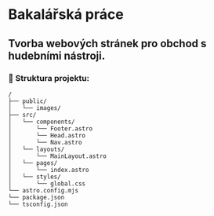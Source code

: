 # Bakalářská práce

## Tvorba webových stránek pro obchod s hudebními nástroji.

### 🚀 Struktura projektu:

```text
/
├── public/
│   └── images/
├── src/
│   └── components/
│       └── Footer.astro
│       └── Head.astro
│       └── Nav.astro
│   └── layouts/
│       └── MainLayout.astro
│   └── pages/
│       └── index.astro
│   └── styles/
│       └── global.css
└── astro.config.mjs
└── package.json
└── tsconfig.json
```